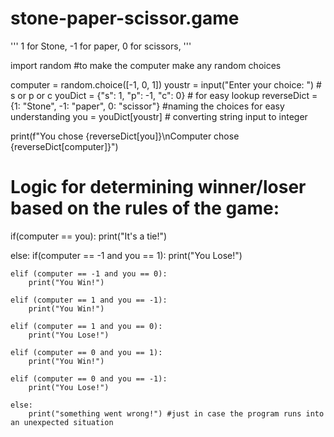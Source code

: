 # stone-paper-scissor.game

'''
1 for Stone, 
-1 for paper,
0 for scissors,
'''

import random 
#to make the computer make any random choices

computer = random.choice([-1, 0, 1])
youstr = input("Enter your choice: ") # s or p or c
youDict = {"s": 1, "p": -1, "c": 0} # for easy lookup
reverseDict = {1: "Stone", -1: "paper", 0: "scissor"} #naming  the choices for easy understanding
you = youDict[youstr] # converting string input  to integer


print(f"You chose {reverseDict[you]}\nComputer chose {reverseDict[computer]}")
# Logic for determining winner/loser based on the rules of the game:
if(computer == you):
    print("It's a tie!")

else:
    if(computer == -1 and you == 1):
        print("You Lose!")
    
    elif (computer == -1 and you == 0):
        print("You Win!")

    elif (computer == 1 and you == -1):
        print("You Win!")

    elif (computer == 1 and you == 0):
        print("You Lose!")

    elif (computer == 0 and you == 1):
        print("You Win!")

    elif (computer == 0 and you == -1):
        print("You Lose!")

    else:
        print("something went wrong!") #just in case the program runs into an unexpected situation
